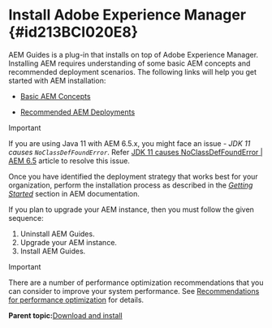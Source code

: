 # Install Adobe Experience Manager {#id213BCI020E8}

AEM Guides is a plug-in that installs on top of Adobe Experience Manager. Installing AEM requires understanding of some basic AEM concepts and recommended deployment scenarios. The following links will help you get started with AEM installation:

-   [Basic AEM Concepts](https://helpx.adobe.com/experience-manager/6-5/sites/deploying/using/deploy.html#BasicConcepts)

-   [Recommended AEM Deployments](https://helpx.adobe.com/experience-manager/6-5/sites/deploying/using/recommended-deploys.html)


>[!IMPORTANT]
>
> If you are using Java 11 with AEM 6.5.x, you might face an issue - *JDK 11 causes `NoClassDefFoundError`*. Refer [JDK 11 causes NoClassDefFoundError \| AEM 6.5](https://helpx.adobe.com/experience-manager/kb/jdk-11-causes-noclassdeffounderror---aem-6-5.html) article to resolve this issue.

Once you have identified the deployment strategy that works best for your organization, perform the installation process as described in the *[Getting Started](https://helpx.adobe.com/experience-manager/6-5/sites/deploying/using/deploy.html#GettingStarted)* section in AEM documentation.

If you plan to upgrade your AEM instance, then you must follow the given sequence:

1.  Uninstall AEM Guides.
1.  Upgrade your AEM instance.
1.  Install AEM Guides.

>[!IMPORTANT]
>
> There are a number of performance optimization recommendations that you can consider to improve your system performance. See [Recommendations for performance optimization](download-install-recommend-perf-optimiz.md#) for details.

**Parent topic:**[Download and install](download-install.md)

